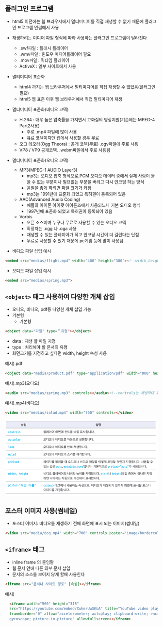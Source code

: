 ## 플러그인 프로그램
- html5 이전에는 웹 브라우저에서 멀티미디어를 직접 재생할 수 없기 때문에 플러그인 프로그램 연결해서 사용
- 재생하려는 미디어 파일 형식에 따라 사용하는 플러그인 프로그램이 달라진다
  * .swf파일 : 플래시 플레이어
  * .wmv파일 : 윈도우 미디어플레이어 필요
  * .mov파일 : 퀵타임 플레이어
  * ActiveX : 일부 사이트에서 사용  
  
- 멀티미디어 표준화
  * html4 까지는 웹 브라우저에서 멀티미디어를 직접 재생할 수 없었음(플러그인 필요)
  * html5 웹 표준 이후 웹 브라우저에서 직접 멀티미디어 재생
  
- 멀티미디어 표준화(비디오 코덱)  
  * H.264 : 매우 높은 압축률을 가지면서 고화질의 영상지원(기존에는 MPEG-4 Part2사용)
    + 주로 .mp4 파일에 많이 사용
    + 유료 코덱이지만 웹에서 사용할 경우 무료
  * 오그 테오라(Ogg Theora) : 공개 코덱(무료) .ogv파일에 주로 사용
  * VP8 / VP9 공개코덱. .webm파일에서 주로 사용됨

- 멀티미디어 표준화(오디오 코덱)  
  * MP3(MPEG-1 AUDIO Layer3)
    + mp3는 오디오 압축 형식으로,PCM 오디오 데이터 중에서 실제 사람이 들을 수 없는 부분이나 필요없는 부분을 버리고 다시 인코딩 하는 방식
    + 음질을 좋게 하려면 파일 크기가 커짐
    + mp3는 1991년에 표준화 되었고 특허권이 등록되어 있음
  * AAC(Advanced Audio Coding)
    + 애플의 아이폰 아이팟 아이튠즈에서 사용되느니 기본 오디오 형식
    + 1997년에 표준화 되었고 특허권이 등록되어 있음
  * Vorbis
    + 오픈 소스이며 누구나 무료로 사용할 수 있는 오디오 코덱
    + 확장자는 .ogg 나 .oga 사용
    + 재생할 수 있는 플레이어가 적고 인코딩 시간이 더 걸린다는 단점
    + 무료로 사용할 수 있기 때문에 pc게임 등에 많이 사용됨

- 비디오 파일 삽입 예시

```html
<embed src="medias/flight.mp4" width="400" height="300"><!--width,height 크기지정시 px없음-->
```
- 오디오 파일 삽입 예시

```html
<embed src="medias/spring.mp3">
```

## `<object>` 태그 사용하여 다양한 개체 삽입
- 오디오, 비디오, pdf등 다양한 개체 삽입 가능
- 기본형
  * 기본형 
  
```html
<object data="파일" type=＂유형"></object>
```
- data : 재생 할 파일 지정
- type : 처리해야 할 문서의 유형
- 화면크기를 지정하고 싶다면 width, height 속성 사용

예시).pdf

```html
<object data="media/product.pdf" type="application/pdf" width="900" height="800" ></object>
```
예시).mp3(오디오)

```html
<audio src="medias/spring.mp3" controls></audio><!--controls는 재생막대 표시-->
```
예시).mp4(비디오)

```html
<video src="medias/salad.mp4" width="700" controls></video>
```
<img src="../image/audiotag.png" alt="오디오비디오태그표">

## 포스터 이미지 사용(썸네일)
- 포스터 이미지: 비디오를 재생하기 전에 화면에 표시 되는 이미지(썸네일)

```html
<video src="media/dog.mp4" width="700" controls poster="image/bordercollie.jpg"></video>
```

## `<iframe>` 태그
- inline frame 의 줄임말
- 웹 문서 안에 다른 외부 문서 삽입
- 문서의 소스를 보이지 않게 할때 사용한다

```html
<iframe src="문서나 사이트 경로" [속성]></iframe>
```

예시)

```html
  <iframe width="560" height="315"
  src="https://youtube.com/embed/XuhmrUwSKbA" title="YouTube video player"
  frameborder="0" allow="accelerometer; autoplay; clipboard-write; encrypted-media;
  gyroscope; picture-in-picture" allowfullscreen></iframe>
```
